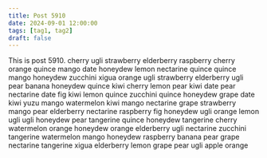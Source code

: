 ```yaml
---
title: Post 5910
date: 2024-09-01 12:00:00
tags: [tag1, tag2]
draft: false
---
```

This is post 5910.
cherry
ugli
strawberry
elderberry
raspberry
cherry
orange
quince
mango
date
honeydew
lemon
nectarine
quince
quince
mango
honeydew
zucchini
xigua
orange
ugli
strawberry
elderberry
ugli
pear
banana
honeydew
quince
kiwi
cherry
lemon
pear
kiwi
date
pear
nectarine
date
fig
kiwi
lemon
quince
zucchini
quince
honeydew
grape
date
kiwi
yuzu
mango
watermelon
kiwi
mango
nectarine
grape
strawberry
mango
pear
elderberry
nectarine
raspberry
fig
honeydew
ugli
orange
lemon
ugli
ugli
honeydew
pear
tangerine
quince
honeydew
tangerine
cherry
watermelon
orange
honeydew
orange
elderberry
ugli
nectarine
zucchini
tangerine
watermelon
mango
honeydew
raspberry
banana
pear
grape
nectarine
tangerine
xigua
elderberry
lemon
grape
pear
ugli
apple
orange
